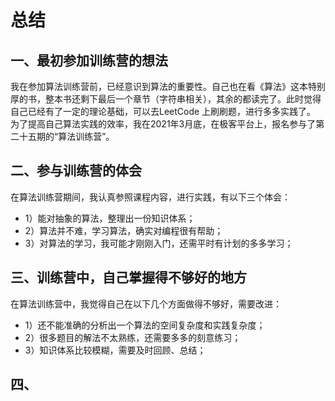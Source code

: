 # 总结

## 一、最初参加训练营的想法

我在参加算法训练营前，已经意识到算法的重要性。自己也在看《算法》这本特别厚的书，整本书还剩下最后一个章节（字符串相关），其余的都读完了。此时觉得自己已经有了一定的理论基础，可以去LeetCode 上刷刷题，进行多多实践了。
为了提高自己算法实践的效率，我在2021年3月底，在极客平台上，报名参与了第二十五期的“算法训练营”。

## 二、参与训练营的体会

在算法训练营期间，我认真参照课程内容，进行实践，有以下三个体会：
- 1）能对抽象的算法，整理出一份知识体系；
- 2）算法并不难，学习算法，确实对编程很有帮助；
- 3）对算法的学习，我可能才刚刚入门，还需平时有计划的多多学习；

## 三、训练营中，自己掌握得不够好的地方

在算法训练营中，我觉得自己在以下几个方面做得不够好，需要改进：
- 1）还不能准确的分析出一个算法的空间复杂度和实践复杂度；
- 2）很多题目的解法不太熟练，还需要多多的刻意练习；
- 3）知识体系比较模糊，需要及时回顾、总结；

## 四、

